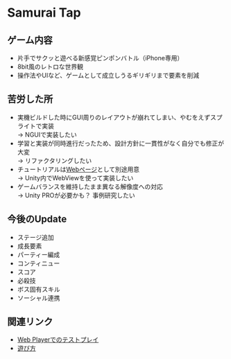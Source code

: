 # Samurai Tap

## ゲーム内容
* 片手でサクッと遊べる新感覚ピンポンバトル（iPhone専用）
* 8bit風のレトロな世界観
* 操作法やUIなど、ゲームとして成立しうるギリギリまで要素を削減

## 苦労した所
* 実機ビルドした時にGUI周りのレイアウトが崩れてしまい、やむをえずスプライトで実装  
→ NGUIで実装したい
* 学習と実装が同時進行だったため、設計方針に一貫性がなく自分でも修正が大変  
→ リファクタリングしたい
* チュートリアルは[Webページ](https://dl.dropboxusercontent.com/u/1311181/SamuraiTap/index.html)として別途用意  
→ Unity内でWebViewを使って実装したい
* ゲームバランスを維持したまま異なる解像度への対応  
→ Unity PROが必要かも？ 事例研究したい

## 今後のUpdate
* ステージ追加
* 成長要素
* パーティー編成
* コンティニュー
* スコア
* 必殺技
* ボス固有スキル
* ソーシャル連携

## 関連リンク
* [Web Playerでのテストプレイ](https://dl.dropboxusercontent.com/u/1311181/SamuraiTap/SamuraiTap.html)
* [遊び方](https://dl.dropboxusercontent.com/u/1311181/SamuraiTap/index.html)
